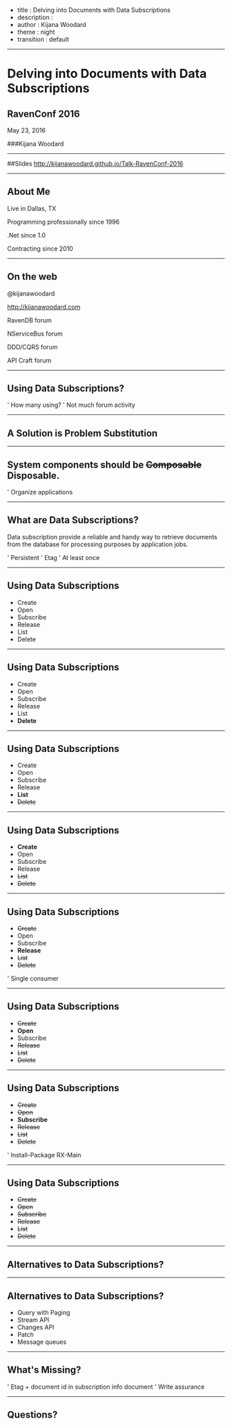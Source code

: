 - title : Delving into Documents with Data Subscriptions
- description : 
- author : Kijana Woodard
- theme : night
- transition : default

***

# Delving into Documents with Data Subscriptions

## RavenConf 2016
May 23, 2016

###Kijana Woodard

***

##Slides
http://kijanawoodard.github.io/Talk-RavenConf-2016

***
## About Me

Live in Dallas, TX

Programming professionally since 1996

.Net since 1.0

Contracting since 2010

***
## On the web

@kijanawoodard

http://kijanawoodard.com

RavenDB forum

NServiceBus forum

DDD/CQRS forum

API Craft forum

***

## Using Data Subscriptions?

' How many using?
' Not much forum activity

***

## A Solution is Problem Substitution

***

## System components should be <del>Composable</del> Disposable.

' Organize applications

***

## What are Data Subscriptions?

Data subscription provide a reliable and handy way to retrieve documents from the database for processing purposes by application jobs.

' Persistent
' Etag
' At least once

***

## Using Data Subscriptions

- Create
- Open 
- Subscribe
- Release
- List
- Delete

***

## Using Data Subscriptions

- Create
- Open 
- Subscribe
- Release
- List
- **Delete**

---

## Using Data Subscriptions

- Create
- Open 
- Subscribe
- Release
- **List**
- <del>Delete</del>

---

## Using Data Subscriptions

- **Create**
- Open 
- Subscribe
- Release
- <del>List</del>
- <del>Delete</del>

---

## Using Data Subscriptions

- <del>Create</del>
- Open 
- Subscribe
- **Release**
- <del>List</del>
- <del>Delete</del>

' Single consumer

---

## Using Data Subscriptions

- <del>Create</del>
- **Open** 
- Subscribe
- <del>Release</del>
- <del>List</del>
- <del>Delete</del>

---

## Using Data Subscriptions

- <del>Create</del>
- <del>Open</del>
- **Subscribe**
- <del>Release</del>
- <del>List</del>
- <del>Delete</del>

' Install-Package RX-Main

---

## Using Data Subscriptions

- <del>Create</del>
- <del>Open</del>
- <del>Subscribe</del>
- <del>Release</del>
- <del>List</del>
- <del>Delete</del>

***

## Alternatives to Data Subscriptions?

***

## Alternatives to Data Subscriptions?

- Query with Paging
- Stream API
- Changes API
- Patch
- Message queues

***

## What's Missing?

' Etag + document id in subscription info document
' Write assurance

***

## Questions?